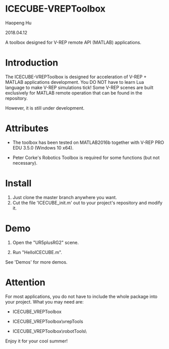 # ICECUBE-VREPToolbox

Haopeng Hu

2018.04.12

A toolbox designed for V-REP remote API (MATLAB) applications.

# Introduction

The ICECUBE-VREPToolbox is designed for acceleration of V-REP + MATLAB applications development. You DO NOT have to learn Lua language to make V-REP simulations tick! Some V-REP scenes are built exclusively for MATLAB remote operation that can be found in the repository.

However, it is still under development.

# Attributes

 - The toolbox has been tested on MATLAB2016b together with V-REP PRO EDU 3.5.0 (Windows 10 x64).

 - Peter Corke's Robotics Toolbox is required for some functions (but not necessary).

# Install

1. Just clone the master branch anywhere you want.
2. Cut the file 'ICECUBE_init.m' out to your project's repository and modify it. 

# Demo

 1. Open the "UR5plusRG2" scene.

 2. Run "HelloICECUBE.m".

 See 'Demos' for more demos.

# Attention

For most applications, you do not have to include the whole package into your project. What you may need are:

 - ICECUBE_VREPToolbox

 - ICECUBE_VREPToolbox\vrepTools

 - ICECUBE_VREPToolbox\robotTools\

 Enjoy it for your cool summer!